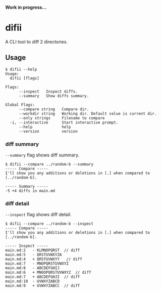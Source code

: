 **Work in progress...**
# difii
A CLI tool to diff 2 directories.

## Usage
```console
$ difii --help
Usage:
  difii [flags]

Flags:
      --inspect   Inspect diffs.
      --summary   Show diffs summary.

Global Flags:
      --compare string   Compare dir.
      --workdir string   Working dir. Default value is current dir.
      --only strings     Filename to compare
  -i, --interactive      Start interactive prompt.
      --help             help
      --version          version
```

### diff summary
`--summary` flag shows diff summary.
```console
$ difii --compare ../random-b --summary
----- Compare -----
I'll show you any additions or deletions in [.] when compared to [../random-b].

----- Summary -----
-5 +4 diffs in main.md

```

### diff detail
`--inspect` flag shows diff detail.
```console
$ difii --compare ../random-b --inspect
----- Compare -----
I'll show you any additions or deletions in [.] when compared to [../random-b].

----- Inspect -----
main.md:2	- KLMNOPQRST  // diff
main.md:5	- QRSTUVWXYZA
main.md:4	+ QRSTUVWXYY   // diff
main.md:7	- MNOPQRSTUVWXYZ
main.md:8	- ABCDEFGHIJ
main.md:6	+ MNOOPQRSTUVWXYZ  // diff
main.md:7	+ ABCDEFGHJI  // diff
main.md:10	- UVWXYZABCD
main.md:9	+ UVWXYZABCC  // diff

```
